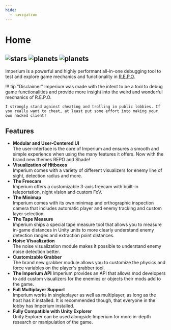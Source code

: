 ```yaml
---
hide:
  - navigation
---
```


# Home

![stars](https://img.shields.io/github/stars/giosuel/imperium-repo?style=for-the-badge&color=609e9f)
![planets](https://img.shields.io/badge/planets-420-purple?style=for-the-badge&color=609e9f)
![planets](https://img.shields.io/badge/moons-69k-purple?style=for-the-badge&color=609e9f)
---

Imperium is a powerful and highly performant all-in-one debugging tool to test and explore game mechanics and functionality in [R.E.P.O](https://store.steampowered.com/app/3241660/REPO/).

!!! tip "Disclaimer"
    Imperium was made with the intent to be a tool to debug game functionalities and provide more insight into the weird and wonderful mechanics of R.E.P.O.

    I strongly stand against cheating and trolling in public lobbies. If you really want to cheat, at least put some effort into making your own hacked client!

## Features

* **Modular and User-Centered UI**  
    The user-interface is the core of Imperium and ensures a smooth and simple experience when using the many features it offers. Now with the brand new themes REPO and Shade!
* **Visualization of Hitboxes**  
    Imperium comes with a variety of different visualizers for enemy line of sight, detection radius and more.
* **The Freecam**  
    Imperium offers a customizable 3-axis freecam with built-in teleportation, night vision and custom FoV.
* **The Minimap**  
    Imperium comes with its own minimap and orthographic inspection camera that includes automatic player and enemy tracking and custom layer selection.
* **The Tape Measure**  
    Imperium ships a special tape measure tool that allows you to measure in-game distances in Unity units to more clearly understand enemy detection ranges and extraction point distances.
* **Noise Visualization**  
    The noise visualization module makes it possible to understand enemy noise detection better.
* **Customizable Grabber**  
    The brand new grabber module allows you to customize the physics and force variables on the player's grabber tool.
* **The Imperium API**
    Imperium provides an API that allows mod developers to add custom visualizers for the enemies or objects their mods add to the game.
* **Full Multiplayer Support**  
    Imperium works in singleplayer as well as multiplayer, as long as the host has it installed. It is recommended though, that everyone in the lobby has Imperium installed.
* **Fully Compatible with Unity Explorer**  
    Unity Explorer can be used alongside Imperium for more in-depth research or manipulation of the game.